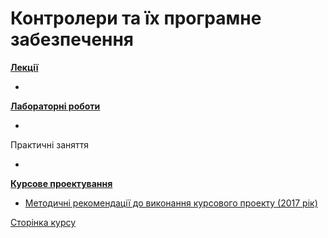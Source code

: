 # Контролери та їх програмне забезпечення

[**Лекції**](Лекції)

- 

[**Лабораторні роботи**](Лаборат)

- 

Практичні заняття

- 

[**Курсове проектування**](Курсовий)

- [Методичні рекомендації до виконання курсового проекту (2017 рік)](Курсовий/Метод2017/README.md)



[Сторінка курсу](https://romamirkevich.github.io/PLCBeginner/)
